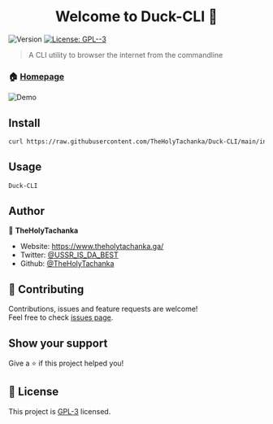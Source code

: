 <h1 align="center">Welcome to Duck-CLI 👋</h1>
<p>
  <img alt="Version" src="https://img.shields.io/badge/version-0.0.1-blue.svg?cacheSeconds=2592000" />
  <a href="https://www.gnu.org/licenses/gpl-3.0-standalone.html" target="_blank">
    <img alt="License: GPL--3" src="https://img.shields.io/badge/License-GPL--3-yellow.svg" />
  </a>
</p>

> A CLI utility to browser the internet from the commandline

### 🏠 [Homepage](https://github.com/TheHolyTachanka/Duck-CLI)

![Demo](https://i.imgur.com/CTYTfJu.gif)

## Install

```sh
curl https://raw.githubusercontent.com/TheHolyTachanka/Duck-CLI/main/install.sh | sh
```


## Usage

```sh
Duck-CLI
```

## Author

👤 **TheHolyTachanka**

* Website: https://www.theholytachanka.ga/
* Twitter: [@USSR\_IS\_DA\_BEST](https://twitter.com/USSR\_IS\_DA\_BEST)
* Github: [@TheHolyTachanka](https://github.com/TheHolyTachanka)

## 🤝 Contributing

Contributions, issues and feature requests are welcome!<br />Feel free to check [issues page](https://github.com/TheHolyTachanka/Duck-CLI/issues). 

## Show your support

Give a ⭐️ if this project helped you!

## 📝 License
This project is [GPL-3](https://www.gnu.org/licenses/gpl-3.0-standalone.html) licensed.
